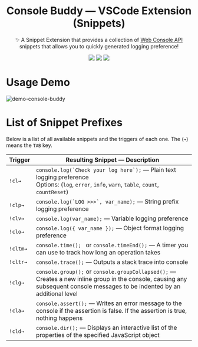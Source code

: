 <div align="center">
  <h1 align="center">Console Buddy — VSCode Extension (Snippets)</h1>
  <p align="center">
    ✨ A Snippet Extension that provides a collection of <a href="https://developer.mozilla.org/en-US/docs/Web/API/console">Web Console API</a> snippets that allows you to quickly generated logging preference!
  </p>
</div>

<p align="center">    
    <img src="https://img.shields.io/badge/%3C%2F%3E-TypeScript-%230074c1.svg" />
    <img src="https://img.shields.io/github/package-json/v/shiftEscape/console-buddy" />
    <img src="https://img.shields.io/github/license/shiftEscape/console-buddy" />
</p>

# Usage Demo

![demo-console-buddy](https://user-images.githubusercontent.com/2888535/218301804-27619fdf-07c6-41d4-be1f-112a9c6be538.gif)

# List of Snippet Prefixes

Below is a list of all available snippets and the triggers of each one. The (`→`) means the `TAB` key.

| Trigger  | Resulting Snippet — Description                                                                                                                                              |
| -------- | ---------------------------------------------------------------------------------------------------------------------------------------------------------------------------- |
| `!cl→`   | `` console.log(`Check your log here`); `` — Plain text logging preference<br>Options: (`log`, `error`, `info`, `warn`, `table`, `count`, `countReset`)                       |
| `!clp→`  | `` console.log(`LOG >>>`, var_name); `` — String prefix logging preference                                                                                                   |
| `!clv→`  | `console.log(var_name);` — Variable logging preference                                                                                                                       |
| `!clo→`  | `console.log({ var_name });` — Object format logging preference                                                                                                              |
| `!cltm→` | `console.time(); ` or `console.timeEnd();` — A timer you can use to track how long an operation takes                                                                        |
| `!cltr→` | `console.trace();` — Outputs a stack trace into console                                                                                                                      |
| `!clg→`  | `console.group();` or `console.groupCollapsed();` — Creates a new inline group in the console, causing any subsequent console messages to be indented by an additional level |
| `!cla→`  | `console.assert();` — Writes an error message to the console if the assertion is false. If the assertion is true, nothing happens                                            |
| `!cld→`  | `console.dir();` — Displays an interactive list of the properties of the specified JavaScript object                                                                         |
